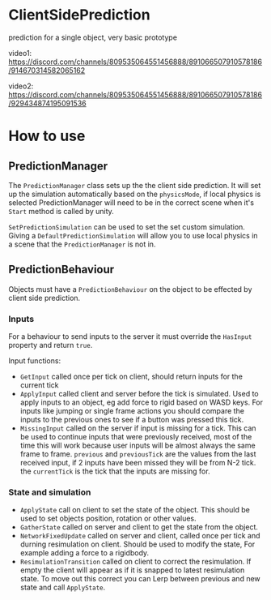# ClientSidePrediction

prediction for a single object, very basic prototype

video1: https://discord.com/channels/809535064551456888/891066507910578186/914670314582065162

video2: https://discord.com/channels/809535064551456888/891066507910578186/929434874195091536


# How to use

## PredictionManager 

The `PredictionManager` class sets up the the client side prediction. It will set up the simulation automatically based on the `physicsMode`, if local physics is selected PredictionManager will need to be in the correct scene when it's `Start` method is called by unity.

`SetPredictionSimulation` can be used to set the set custom simulation. Giving a `DefaultPredictionSimulation` will allow you to use local physics in a scene that the `PredictionManager` is not in.

## PredictionBehaviour

Objects must have a `PredictionBehaviour` on the object to be effected by client side prediction.

### Inputs 

For a behaviour to send inputs to the server it must override the `HasInput` property and return `true`.

Input functions:
- `GetInput` called once per tick on client, should return inputs for the current tick
- `ApplyInput` called client and server before the tick is simulated. Used to apply inputs to an object, eg add force to rigid based on WASD keys. For inputs like jumping or single frame actions you should compare the inputs to the previous ones to see if a button was pressed this tick.
- `MissingInput` called on the server if input is missing for a tick. This can be used to continue inputs that were previously received, most of the time this will work because user inputs will be almost always the same frame to frame. `previous` and `previousTick` are the values from the last received input, if 2 inputs have been missed they will be from N-2 tick. the `currentTick` is the tick that the inputs are missing for.


### State and simulation

- `ApplyState` call on client to set the state of the object. This should be used to set objects position, rotation or other values.
- `GatherState` called on server and client to get the state from the object.
- `NetworkFixedUpdate` called on server and client, called once per tick and durning resimulation on client. Should be used to modify the state, For example adding a force to a rigidbody.
- `ResimulationTransition` called on client to correct the resimulation. If empty the client will appear as if it is snapped to latest resimulation state. To move out this correct you can Lerp between previous and new state and call `ApplyState`.


